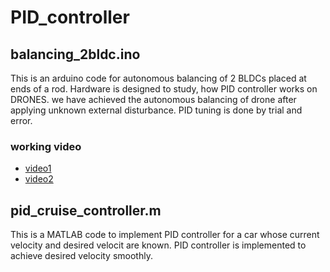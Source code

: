 # PID_controller
 ## balancing_2bldc.ino
 This is an arduino code for autonomous balancing of 2 BLDCs placed at ends of a rod. Hardware is designed to study, how PID
 controller works on DRONES. we have achieved the autonomous balancing of drone after applying unknown external disturbance.
 PID tuning is done by trial and error.
 ### working video
 * [video1](https://drive.google.com/file/d/1JRXT5bLSW5uF9PELuhfmptzXEJcOalbF/view?usp=sharing)
 * [video2](https://drive.google.com/file/d/1ro0EC7Z0Mq1_0jsrBAclsxiLDEyAuzAP/view?usp=sharing)
 
 ## pid_cruise_controller.m
 This is a MATLAB code to implement PID controller for a car whose current velocity and desired velocit are known. PID 
 controller is implemented to achieve desired velocity smoothly.
 
